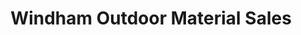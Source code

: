 ---
title: "Windham Outdoor Material Sales"
url: /windham/windham-outdoor-material-sales/
shop: garden centre
---